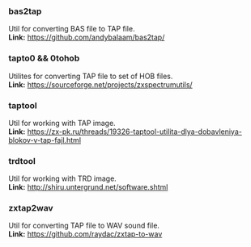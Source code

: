 ### bas2tap
Util for converting BAS file to TAP file.  
**Link:** https://github.com/andybalaam/bas2tap/

### tapto0 && 0tohob
Utilites for converting TAP file to set of HOB files.  
**Link:** https://sourceforge.net/projects/zxspectrumutils/

### taptool
Util for working with TAP image.  
**Link:** https://zx-pk.ru/threads/19326-taptool-utilita-dlya-dobavleniya-blokov-v-tap-fajl.html

### trdtool
Util for working with TRD image.  
**Link:** http://shiru.untergrund.net/software.shtml

### zxtap2wav
Util for converting TAP file to WAV sound file.   
**Link:** https://github.com/raydac/zxtap-to-wav
